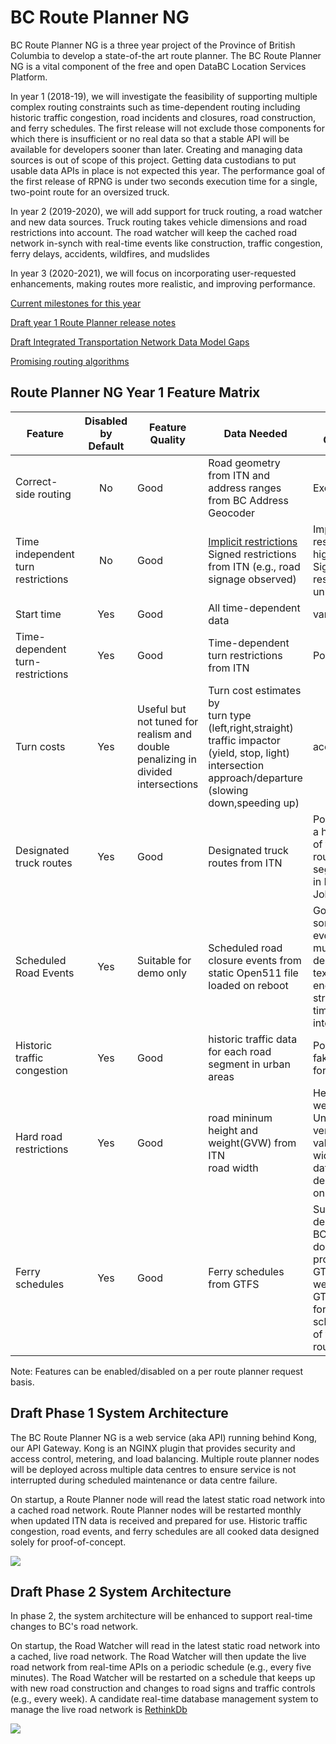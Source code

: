 # BC Route Planner NG
BC Route Planner NG is a three year project of the Province of British Columbia to develop a state-of-the art route planner. The BC Route Planner NG is a vital component of the free and open DataBC Location Services Platform.

In year 1 (2018-19), we will investigate the feasibility of supporting multiple complex routing constraints such as time-dependent routing including historic traffic congestion, road incidents and closures, road construction, and ferry schedules. The first release will not exclude those components for which there is insufficient or no real data so that a stable API will be available for developers sooner than later. Creating and managing data sources is out of scope of this project. Getting data custodians to put usable data APIs in place is not expected this year. The performance goal of the first release of RPNG is under two seconds execution time for a single, two-point route for an oversized truck. 

In year 2 (2019-2020), we will add support for truck routing, a road watcher and new data sources. Truck routing takes vehicle dimensions and road restrictions into account. The road watcher will keep the cached road network in-synch with real-time events like construction, traffic congestion, ferry delays, accidents, wildfires, and mudslides

In year 3 (2020-2021), we will focus on incorporating user-requested enhancements, making routes more realistic, and improving performance.

[Current milestones for this year](https://github.com/bcgov/ols-router/milestones)

[Draft year 1 Route Planner release notes](https://github.com/bcgov/ols-router/issues/75)

[Draft Integrated Transportation Network Data Model Gaps](https://github.com/bcgov/ols-router/blob/master/docs/ITN-Data-Mode-Gaps.md)

[Promising routing algorithms](https://github.com/bcgov/ols-router/issues/25)

## Route Planner NG Year 1 Feature Matrix

Feature                | Disabled<br>by Default| Feature Quality | Data Needed            |Data Quality          
|----------------------|:---------:|------------------|-----------------------|----------------------|
Correct-side routing|No|Good|Road geometry from ITN and address ranges from BC Address Geocoder|Excellent|
Time independent turn restrictions|No|Good|[Implicit restrictions](https://www.mapbox.com/mapping/mapping-for-navigation/implicit-restrictions/)<br>Signed restrictions from ITN (e.g., road signage observed)|Implicit restrictions: high<br> Signed restrictions: unknown
Start time|Yes|Good|All time-dependent data|variable|
Time-dependent turn-restrictions|Yes|Good|Time-dependent turn restrictions from ITN|Poor
Turn costs|Yes|Useful but not tuned for realism and double penalizing in divided intersections|Turn cost estimates by<br>turn type (left,right,straight)<br>traffic impactor (yield, stop, light)<br> intersection approach/departure (slowing down,speeding up)| acceptable
Designated truck routes|Yes|Good|Designated truck routes from ITN| Poor; only a handful of truck route segments in Ft St John
Scheduled Road Events|Yes|Suitable for demo only| Scheduled road closure events from static Open511 file loaded on reboot|Good for some events; too much descriptive text, not enough structured time intervals
Historic traffic congestion|Yes|Good|historic traffic data for each road segment in urban areas|Poor; just fake data for demos
Hard road restrictions|Yes|Good|road mininum height and weight(GVW) from ITN<br>road width|Height, weight: Unknown; very few values<br>width: no data in ITN, demo data only
Ferry schedules|Yes|Good|Ferry schedules from GTFS|Suitable for demo only; BC Ferries doesn't provide GTFS so we created GTFS file for winter schedules of two ferry routes

Note: Features can be enabled/disabled on a per route planner request basis.

## Draft Phase 1 System Architecture
The BC Route Planner NG is a web service (aka API) running behind Kong, our API Gateway. Kong is an NGINX plugin that provides security and access control, metering, and load balancing. Multiple route planner nodes will be deployed across multiple data centres to ensure service is not interrupted during scheduled maintenance or data centre failure.

On startup, a Route Planner node will read the latest static road network into a cached road network. Route Planner nodes will be restarted monthly when updated ITN data is received and prepared for use. Historic traffic congestion, road events, and ferry schedules are all cooked data designed solely for proof-of-concept.

![](https://github.com/bcgov/ols-router/blob/master/docs/BC-RPNG-Phase-1-Architecture.png)

## Draft Phase 2 System Architecture
In phase 2, the system architecture will be enhanced to support real-time changes to BC's road network.

On startup, the Road Watcher will read in the latest static road network into a cached, live road network. The Road Watcher will then update the live road network from real-time APIs on a periodic schedule (e.g., every five minutes). The Road Watcher will be restarted on a schedule that keeps up with new road construction and changes to road signs and traffic controls (e.g., every week). A candidate real-time database management system to manage the live road network is [RethinkDb](https://www.rethinkdb.com/)

![](https://github.com/bcgov/ols-router/blob/master/docs/BC%20RPNG-Phase-2-Architecture.png)
